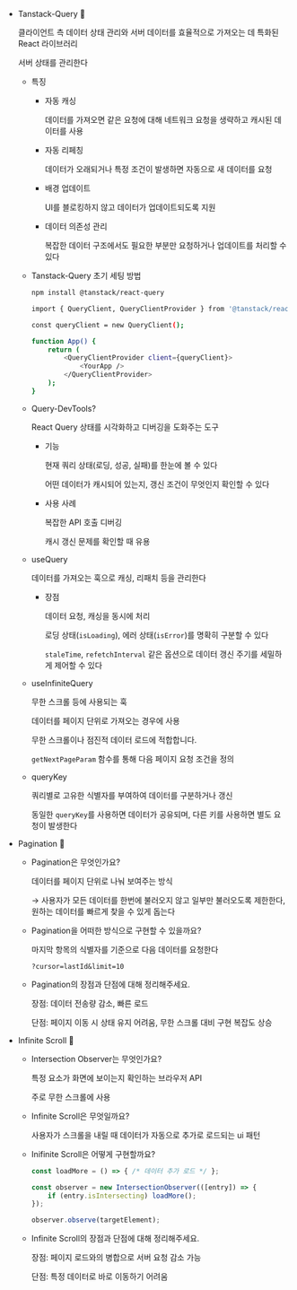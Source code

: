 - Tanstack-Query 🍠
    
    클라이언트 측 데이터 상태 관리와 서버 데이터를 효율적으로 가져오는 데 특화된 React 라이브러리
    
    서버 상태를 관리한다
    
    - 특징
        - 자동 캐싱
            
            데이터를 가져오면 같은 요청에 대해 네트워크 요청을 생략하고 캐시된 데이터를 사용
            
        - 자동 리페칭
            
            데이터가 오래되거나 특정 조건이 발생하면 자동으로 새 데이터를 요청
            
        - 배경 업데이트
            
            UI를 블로킹하지 않고 데이터가 업데이트되도록 지원
            
        - 데이터 의존성 관리
            
            복잡한 데이터 구조에서도 필요한 부분만 요청하거나 업데이트를 처리할 수 있다
            
    - Tanstack-Query 초기 세팅 방법
        
        ```bash
        npm install @tanstack/react-query
        ```
        
        ```bash
        import { QueryClient, QueryClientProvider } from '@tanstack/react-query';
        
        const queryClient = new QueryClient();
        
        function App() {
            return (
                <QueryClientProvider client={queryClient}>
                    <YourApp />
                </QueryClientProvider>
            );
        }
        ```
        
    - Query-DevTools?
        
        React Query 상태를 시각화하고 디버깅을 도화주는 도구
        
        - 기능
            
            현재 쿼리 상태(로딩, 성공, 실패)를 한눈에 볼 수 있다
            
            어떤 데이터가 캐시되어 있는지, 갱신 조건이 무엇인지 확인할 수 있다
            
        - 사용 사례
            
            복잡한 API 호출 디버깅
            
            캐시 갱신 문제를 확인할 때 유용
            
    - useQuery
        
        데이터를 가져오는 훅으로 캐싱, 리패치 등을 관리한다
        
        - 장점
            
            데이터 요청, 캐싱을 동시에 처리
            
            로딩 상태(`isLoading`), 에러 상태(`isError`)를 명확히 구분할 수 있다
            
            `staleTime`, `refetchInterval` 같은 옵션으로 데이터 갱신 주기를 세밀하게 제어할 수 있다
            
    - useInfiniteQuery
        
        무한 스크롤 등에 사용되는 훅
        
        데이터를 페이지 단위로 가져오는 경우에 사용
        
        무한 스크롤이나 점진적 데이터 로드에 적합합니다.
        
        `getNextPageParam` 함수를 통해 다음 페이지 요청 조건을 정의
        
    - queryKey
        
        쿼리별로 고유한 식별자를 부여하여 데이터를 구분하거나 갱신
        
        동일한 `queryKey`를 사용하면 데이터가 공유되며, 다른 키를 사용하면 별도 요청이 발생한다
        
- Pagination 🍠
    - Pagination은 무엇인가요?
        
        데이터를 페이지 단위로 나눠 보여주는 방식
        
        → 사용자가 모든 데이터를 한번에 불러오지 않고 일부만 불러오도록 제한한다, 원하는 데이터를 빠르게 찾을 수 있게 돕는다
        
    - Pagination을 어떠한 방식으로 구현할 수 있을까요?
        
        마지막 항목의 식별자를 기준으로 다음 데이터를 요청한다
        
        `?cursor=lastId&limit=10`
        
    - Pagination의 장점과 단점에 대해 정리해주세요.
        
        장점: 데이터 전송량 감소, 빠른 로드
        
        단점: 페이지 이동 시 상태 유지 어려움, 무한 스크롤 대비 구현 복잡도 상승
        
- Infinite Scroll 🍠
    - Intersection Observer는 무엇인가요?
        
        특정 요소가 화면에 보이는지 확인하는 브라우저 API
        
        주로 무한 스크롤에 사용
        
    - Infinite Scroll은 무엇일까요?
        
        사용자가 스크롤을 내릴 때 데이터가 자동으로 추가로 로드되는 ui 패턴
        
    - Inifinite Scroll은 어떻게 구현할까요?
        
        ```jsx
        const loadMore = () => { /* 데이터 추가 로드 */ };
        
        const observer = new IntersectionObserver(([entry]) => {
            if (entry.isIntersecting) loadMore();
        });
        
        observer.observe(targetElement);
        ```
        
    - Infinite Scroll의 장점과 단점에 대해 정리해주세요.
        
        장점: 페이지 로드와의 병합으로 서버 요청 감소 가능
        
        단점: 특정 데이터로 바로 이동하기 어려움